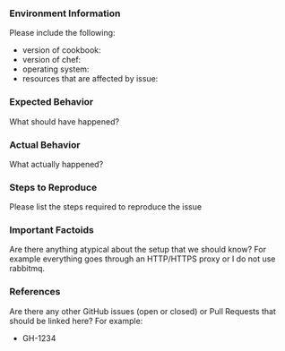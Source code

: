 ### Environment Information

Please include the following:
- version of cookbook:
- version of chef:
- operating system:
- resources that are affected by issue:



### Expected Behavior
What should have happened?

### Actual Behavior
What actually happened?

### Steps to Reproduce
Please list the steps required to reproduce the issue


### Important Factoids
Are there anything atypical about the setup that we should know? For example everything goes through an HTTP/HTTPS proxy or I do not use rabbitmq.

### References
Are there any other GitHub issues (open or closed) or Pull Requests that should be linked here? For example:
- GH-1234

